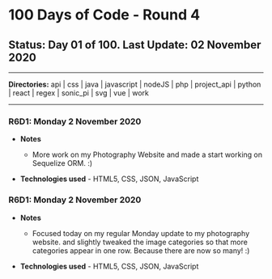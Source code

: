 # 100 Days of Code - Round 4

## **Status:** Day 01 of 100. **Last Update:** 02 November 2020
___
**Directories:** api | css | java | javascript | nodeJS | php | project_api | python | react | regex | sonic_pi | svg | vue | work
___


### R6D1: Monday 2 November 2020

+ **Notes**
  +  More work on my Photography Website and made a start working on Sequelize ORM.  :)
  
+ **Technologies used** - HTML5, CSS, JSON, JavaScript

### R6D1: Monday 2 November 2020

+ **Notes**
  +  Focused today on my regular Monday update to my photography website. and slightly tweaked the image categories so that more categories appear in one row. Because there are now so many!  :)
  
+ **Technologies used** - HTML5, CSS, JSON, JavaScript

